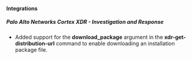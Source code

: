 #### Integrations

##### Palo Alto Networks Cortex XDR - Investigation and Response

- Added support for the **download_package** argument in the **xdr-get-distribution-url** command to enable downloading an installation package file.